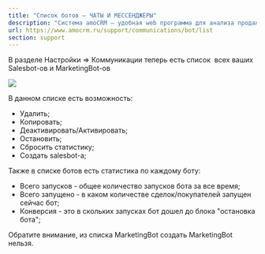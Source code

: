 ```yaml
---
title: "Список ботов — ЧАТЫ И МЕССЕНДЖЕРЫ"
description: "Система amoCRM – удобная web программа для анализа продаж, доступная в режиме online из любой точки мира! Подробности узнавайте по указанным на сайте телефонам в Москве."
url: https://www.amocrm.ru/support/communications/bot/list
section: support
---
```


В разделе Настройки => Коммуникации теперь есть список  всех ваших Salesbot-ов и MarketingBot-ов

![](/uploads/2021/04/Settings_02.jpg)

В данном списке есть возможность:

- Удалить;
- Копировать;
- Деактивировать/Активировать;
- Остановить;
- Сбросить статистику;
- Создать salesbot-а;

Также в списке ботов есть статистика по каждому боту:

- Всего запусков - общее количество запусков бота за все время;
- Всего запущено - в каком количестве сделок/покупателей запущен сейчас бот;
- Конверсия - это в скольких запусках бот дошел до блока "остановка бота";

Обратите внимание, из списка MarketingBot создать MarketingBot нельзя.